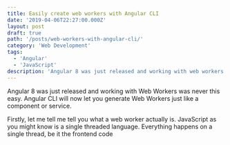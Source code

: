 ```yaml
---
title: Easily create web workers with Angular CLI
date: '2019-04-06T22:27:00.000Z'
layout: post
draft: true
path: '/posts/web-workers-with-angular-cli/'
category: 'Web Development'
tags:
  - 'Angular'
  - 'JavaScript'
description: 'Angular 8 was just released and working with web workers was never this easy. Angular CLI will now let you generate web workers just like a component or service.'
---
```


Angular 8 was just released and working with Web Workers was never this easy. Angular CLI will now let you generate Web Workers just like a component or service.

Firstly, let me tell me tell you what a web worker actually is. JavaScript as you might know is a single threaded language. Everything happens on a single thread, be it the frontend code

